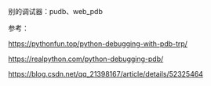 别的调试器：pudb、web_pdb

参考：

https://pythonfun.top/python-debugging-with-pdb-trp/

https://realpython.com/python-debugging-pdb/

https://blog.csdn.net/qq_21398167/article/details/52325464

